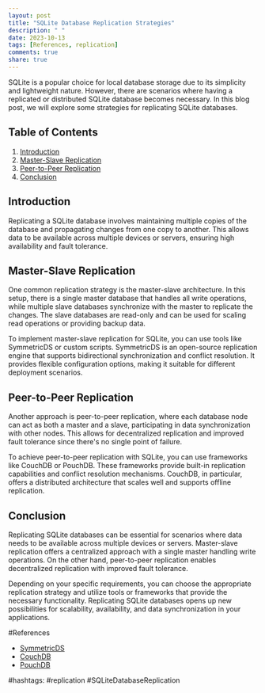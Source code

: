 ```yaml
---
layout: post
title: "SQLite Database Replication Strategies"
description: " "
date: 2023-10-13
tags: [References, replication]
comments: true
share: true
---
```


SQLite is a popular choice for local database storage due to its simplicity and lightweight nature. However, there are scenarios where having a replicated or distributed SQLite database becomes necessary. In this blog post, we will explore some strategies for replicating SQLite databases.

## Table of Contents
1. [Introduction](#introduction)
2. [Master-Slave Replication](#master-slave-replication)
3. [Peer-to-Peer Replication](#peer-to-peer-replication)
4. [Conclusion](#conclusion)

## Introduction<a name="introduction"></a>

Replicating a SQLite database involves maintaining multiple copies of the database and propagating changes from one copy to another. This allows data to be available across multiple devices or servers, ensuring high availability and fault tolerance.

## Master-Slave Replication<a name="master-slave-replication"></a>

One common replication strategy is the master-slave architecture. In this setup, there is a single master database that handles all write operations, while multiple slave databases synchronize with the master to replicate the changes. The slave databases are read-only and can be used for scaling read operations or providing backup data.

To implement master-slave replication for SQLite, you can use tools like SymmetricDS or custom scripts. SymmetricDS is an open-source replication engine that supports bidirectional synchronization and conflict resolution. It provides flexible configuration options, making it suitable for different deployment scenarios.

## Peer-to-Peer Replication<a name="peer-to-peer-replication"></a>

Another approach is peer-to-peer replication, where each database node can act as both a master and a slave, participating in data synchronization with other nodes. This allows for decentralized replication and improved fault tolerance since there's no single point of failure.

To achieve peer-to-peer replication with SQLite, you can use frameworks like CouchDB or PouchDB. These frameworks provide built-in replication capabilities and conflict resolution mechanisms. CouchDB, in particular, offers a distributed architecture that scales well and supports offline replication.

## Conclusion<a name="conclusion"></a>

Replicating SQLite databases can be essential for scenarios where data needs to be available across multiple devices or servers. Master-slave replication offers a centralized approach with a single master handling write operations. On the other hand, peer-to-peer replication enables decentralized replication with improved fault tolerance.

Depending on your specific requirements, you can choose the appropriate replication strategy and utilize tools or frameworks that provide the necessary functionality. Replicating SQLite databases opens up new possibilities for scalability, availability, and data synchronization in your applications.

#References

- [SymmetricDS](https://www.symmetricds.org/)
- [CouchDB](https://couchdb.apache.org/)
- [PouchDB](https://pouchdb.com/)

#hashtags: #replication #SQLiteDatabaseReplication